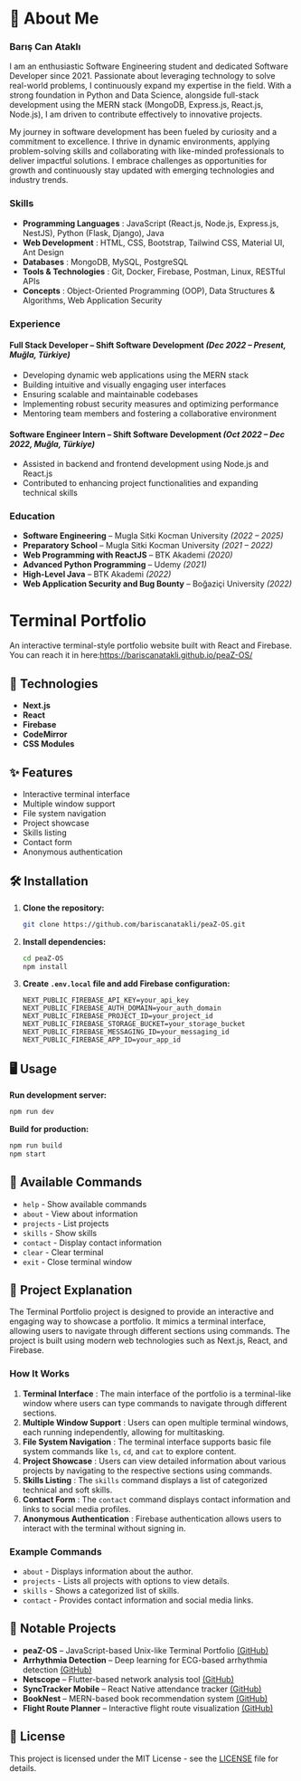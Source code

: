 # 👤 About Me

### Barış Can Ataklı

I am an enthusiastic Software Engineering student and dedicated Software Developer since 2021. Passionate about leveraging technology to solve real-world problems, I continuously expand my expertise in the field. With a strong foundation in Python and Data Science, alongside full-stack development using the MERN stack (MongoDB, Express.js, React.js, Node.js), I am driven to contribute effectively to innovative projects.

My journey in software development has been fueled by curiosity and a commitment to excellence. I thrive in dynamic environments, applying problem-solving skills and collaborating with like-minded professionals to deliver impactful solutions. I embrace challenges as opportunities for growth and continuously stay updated with emerging technologies and industry trends.

### Skills

* **Programming Languages** : JavaScript (React.js, Node.js, Express.js, NestJS), Python (Flask, Django), Java
* **Web Development** : HTML, CSS, Bootstrap, Tailwind CSS, Material UI, Ant Design
* **Databases** : MongoDB, MySQL, PostgreSQL
* **Tools & Technologies** : Git, Docker, Firebase, Postman, Linux, RESTful APIs
* **Concepts** : Object-Oriented Programming (OOP), Data Structures & Algorithms, Web Application Security

### Experience

#### **Full Stack Developer** – Shift Software Development *(Dec 2022 – Present, Muğla, Türkiye)*

* Developing dynamic web applications using the MERN stack
* Building intuitive and visually engaging user interfaces
* Ensuring scalable and maintainable codebases
* Implementing robust security measures and optimizing performance
* Mentoring team members and fostering a collaborative environment

#### **Software Engineer Intern** – Shift Software Development *(Oct 2022 – Dec 2022, Muğla, Türkiye)*

* Assisted in backend and frontend development using Node.js and React.js
* Contributed to enhancing project functionalities and expanding technical skills

### Education

* **Software Engineering** – Mugla Sitki Kocman University *(2022 – 2025)*
* **Preparatory School** – Mugla Sitki Kocman University *(2021 – 2022)*
* **Web Programming with ReactJS** – BTK Akademi *(2020)*
* **Advanced Python Programming** – Udemy *(2021)*
* **High-Level Java** – BTK Akademi *(2022)*
* **Web Application Security and Bug Bounty** – Boğaziçi University *(2022)*

# Terminal Portfolio

An interactive terminal-style portfolio website built with React and Firebase. You can reach it in here:https://bariscanatakli.github.io/peaZ-OS/

## 🚀 Technologies

* **Next.js**
* **React**
* **Firebase**
* **CodeMirror**
* **CSS Modules**

## ✨ Features

* Interactive terminal interface
* Multiple window support
* File system navigation
* Project showcase
* Skills listing
* Contact form
* Anonymous authentication

## 🛠 Installation

1. **Clone the repository:**
   ```bash
   git clone https://github.com/bariscanatakli/peaZ-OS.git
   ```
2. **Install dependencies:**
   ```bash
   cd peaZ-OS
   npm install
   ```
3. **Create `.env.local` file and add Firebase configuration:**
   ```env
   NEXT_PUBLIC_FIREBASE_API_KEY=your_api_key
   NEXT_PUBLIC_FIREBASE_AUTH_DOMAIN=your_auth_domain
   NEXT_PUBLIC_FIREBASE_PROJECT_ID=your_project_id
   NEXT_PUBLIC_FIREBASE_STORAGE_BUCKET=your_storage_bucket
   NEXT_PUBLIC_FIREBASE_MESSAGING_ID=your_messaging_id
   NEXT_PUBLIC_FIREBASE_APP_ID=your_app_id
   ```

## 🖥 Usage

**Run development server:**

```bash
npm run dev
```

**Build for production:**

```bash
npm run build
npm start
```

## 📝 Available Commands

* `help` - Show available commands
* `about` - View about information
* `projects` - List projects
* `skills` - Show skills
* `contact` - Display contact information
* `clear` - Clear terminal
* `exit` - Close terminal window

## 📖 Project Explanation

The Terminal Portfolio project is designed to provide an interactive and engaging way to showcase a portfolio. It mimics a terminal interface, allowing users to navigate through different sections using commands. The project is built using modern web technologies such as Next.js, React, and Firebase.

### How It Works

1. **Terminal Interface** : The main interface of the portfolio is a terminal-like window where users can type commands to navigate through different sections.
2. **Multiple Window Support** : Users can open multiple terminal windows, each running independently, allowing for multitasking.
3. **File System Navigation** : The terminal interface supports basic file system commands like `ls`, `cd`, and `cat` to explore content.
4. **Project Showcase** : Users can view detailed information about various projects by navigating to the respective sections using commands.
5. **Skills Listing** : The `skills` command displays a list of categorized technical and soft skills.
6. **Contact Form** : The `contact` command displays contact information and links to social media profiles.
7. **Anonymous Authentication** : Firebase authentication allows users to interact with the terminal without signing in.

### Example Commands

* `about` - Displays information about the author.
* `projects` - Lists all projects with options to view details.
* `skills` - Shows a categorized list of skills.
* `contact` - Provides contact information and social media links.

## 📂 Notable Projects

* **peaZ-OS** – JavaScript-based Unix-like Terminal Portfolio [(GitHub)](https://github.com/bariscanatakli/peaZ-OS)
* **Arrhythmia Detection** – Deep learning for ECG-based arrhythmia detection [(GitHub)](https://github.com/bariscanatakli/arrhytmia_detection)
* **Netscope** – Flutter-based network analysis tool [(GitHub)](https://github.com/bariscanatakli/netscope)
* **SyncTracker Mobile** – React Native attendance tracker [(GitHub)](https://github.com/bariscanatakli/syncTracker-Mobile)
* **BookNest** – MERN-based book recommendation system [(GitHub)](https://github.com/bariscanatakli/BookNest)
* **Flight Route Planner** – Interactive flight route visualization [(GitHub)](https://github.com/bariscanatakli/flight-route-planner)

## 📄 License

This project is licensed under the MIT License - see the [LICENSE](https://chatgpt.com/c/LICENSE) file for details.
